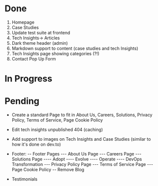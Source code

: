 # Done
1. Homepage
2. Case Studies
3. Update test suite at frontend
4. Tech Insights-> Articles
5. Dark theme header (admin)
6. Markdown support to content (case studies and tech Insights)
7. Tech Insights page showing categories (?!)
8. Contact Pop Up Form

# In Progress

# Pending
- Create a standard Page to fit in About Us, Careers, Solutions, Privacy Policy, Terms of Service, Page Cookie Policy
- Edit tech insights unpublished 404 (caching)
- Add support to images on Tech Insights and Case Studies (similar to how it's done on dev.to)

- Footer:
-- Footer Pages
--- About Us Page
--- Careers Page
--- Solutions Page
---- Adopt
---- Evolve
---- Operate
---- DevOps Transformation
--- Privacy Policy Page
--- Terms of Service Page
--- Page Cookie Policy
-- Remove Blog
- Testimonials

